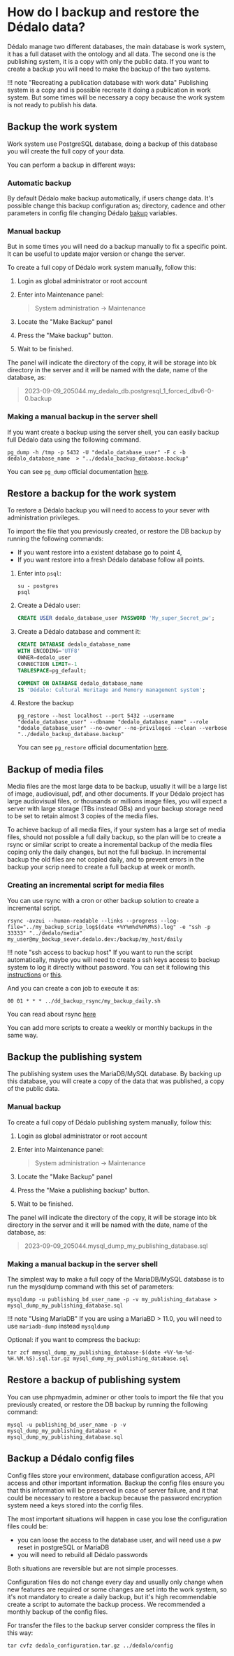 # How do I backup and restore the Dédalo data?

Dédalo manage two different databases, the main database is work system, it has a full dataset with the ontology and all data. The second one is the publishing system, it is a copy with only the public data. If you want to create a backup you will need to make the backup of the two systems.

!!! note "Recreating a publication database with work data"
    Publishing system is a copy and is possible recreate it doing a publication in work system. But some times will be necessary a copy because the work system is not ready to publish his data.

## Backup the work system

Work system use PostgreSQL database, doing a backup of this database you will create the full copy of your data.

You can perform a backup in different ways:

### Automatic backup

By default Dédalo make backup automatically, if users change data. It's possible change this backup configuration as; directory, cadence and other parameters in config file changing Dédalo [bakup](../config/config.md#backup-variables) variables.

### Manual backup

But in some times you will need do a backup manually to fix a specific point. It can be useful to update major version or change the server.

To create a full copy of Dédalo work system manually, follow this:

1. Login as global administrator or root account
2. Enter into Maintenance panel:

    > System administration -> Maintenance

3. Locate the "Make Backup" panel
4. Press the "Make backup" button.
5. Wait to be finished.

The panel will indicate the directory of the copy, it will be storage into bk directory in the server and it will be named with the date, name of the database, as:

> 2023-09-09_205044.my_dedalo_db.postgresql_1_forced_dbv6-0-0.backup

### Making a manual backup in the server shell

If you want create a backup using the server shell, you can easily backup full Dédalo data using the following command.

```shell
pg_dump -h /tmp -p 5432 -U "dedalo_database_user" -F c -b dedalo_database_name  > "../dedalo_backup_database.backup"
```

You can see `pg_dump` official documentation [here](https://www.postgresql.org/docs/current/app-pgdump.html).

## Restore a backup for the work system

To restore a Dédalo backup you will need to access to your sever with administration privileges.

To import the file that you previously created, or restore the DB backup by running the following commands:

- If you want restore into a existent database go to point 4,
- If you want restore into a fresh Dédalo database follow all points.

1. Enter into `psql`:

    ```shell
    su - postgres
    psql
    ```

2. Create a Dédalo user:

    ```sql
    CREATE USER dedalo_database_user PASSWORD 'My_super_Secret_pw';
    ```

3. Create a Dédalo database and comment it:

    ```sql
    CREATE DATABASE dedalo_database_name
    WITH ENCODING='UTF8'
    OWNER=dedalo_user
    CONNECTION LIMIT=-1
    TABLESPACE=pg_default;
    ```

    ```sql
    COMMENT ON DATABASE dedalo_database_name
    IS 'Dédalo: Cultural Heritage and Memory management system';
    ```

4. Restore the backup

    ```shell
    pg_restore --host localhost --port 5432 --username "dedalo_database_user" --dbname "dedalo_database_name" --role "dedalo_database_user" --no-owner --no-privileges --clean --verbose "../dedalo_backup_database.backup"
    ```

    You can see `pg_restore` official documentation [here](https://www.postgresql.org/docs/current/app-pgrestore.html).

## Backup of media files

Media files are the most large data to be backup, usually it will be a large list of image, audiovisual, pdf, and other documents. If your Dédalo project has large audiovisual files, or thousands or millions image files, you will expect a server with large storage (TBs instead GBs) and your backup storage need to be set to retain almost 3 copies of the media files.

To achieve backup of all media files, if your system has a large set of media files, should not possible a full daily backup, so the plan will be to create a rsync or similar script to create a incremental backup of the media files coping  only the daily changes, but not the full backup. In incremental backup the old files are not copied daily, and to prevent errors in the backup your scrip need to create a full backup at week or month.

### Creating an incremental script for media files

You can use rsync with a cron or other backup solution to create a incremental script.

```shell
rsync -avzui --human-readable --links --progress --log-file="../my_backup_scrip_log$(date +%Y%m%d%H%M%S).log" -e "ssh -p 33333" "../dedalo/media" my_user@my_backup_sever.dedalo.dev:/backup/my_host/daily
```

!!! note "ssh access to backup host"
    If you want to run the script automatically, maybe you will need to create a ssh keys access to backup system to log it directly without password. You can set it following this [instructions](https://help.ubuntu.com/community/SSH/OpenSSH/Keys) or [this](https://www.digitalocean.com/community/tutorials/how-to-set-up-ssh-keys-on-rocky-linux-8).

And you can create a con job to execute it as:

```cron
00 01 * * * ../dd_backup_rsync/my_backup_daily.sh
```

You can read about rsync [here](https://rsync.samba.org)

You can add more scripts to create a weekly or monthly backups in the same way.

## Backup the publishing system

The publishing system uses the MariaDB/MySQL database. By backing up this database, you will create a copy of the data that was published, a copy of the public data.

### Manual backup

To create a full copy of Dédalo publishing system manually, follow this:

1. Login as global administrator or root account
2. Enter into Maintenance panel:

    > System administration -> Maintenance

3. Locate the "Make Backup" panel
4. Press the "Make a publishing backup" button.
5. Wait to be finished.

The panel will indicate the directory of the copy, it will be storage into bk directory in the server and it will be named with the date, name of the database, as:

> 2023-09-09_205044.mysql_dump_my_publishing_database.sql

### Making a manual backup in the server shell

 The simplest way to make a full copy of the MariaDB/MySQL database is to run the mysqldump command with this set of parameters:

```shell
mysqldump -u publishing_bd_user_name -p -v my_publishing_database > mysql_dump_my_publishing_database.sql
```

!!! note "Using MariaDB"
    If you are using a MariaBD > 11.0, you will need to use `mariadb-dump` instead `mysqldump`

Optional: if you want to compress the backup:

```shell
tar zcf mmysql_dump_my_publishing_database-$(date +%Y-%m-%d-%H.%M.%S).sql.tar.gz mysql_dump_my_publishing_database.sql
```

## Restore a backup of publishing system

You can use phpmyadmin, adminer or other tools to import the file that you previously created, or restore the DB backup by running the following command:

```shell
mysql -u publishing_bd_user_name -p -v  mysql_dump_my_publishing_database < mysql_dump_my_publishing_database.sql
```

## Backup a Dédalo config files

Config files store your environment, database configuration access, API access and other important information. Backup the config files ensure you that this information will be preserved in case of server failure, and it that could be necessary to restore a backup because the password encryption system need a keys stored into the config files.

The most important situations will happen in  case you lose the configuration files could be:

- you can loose the access to the database user, and will need use a pw reset in postgreSQL or MariaDB
- you will need to rebuild all Dédalo passwords
  
Both situations are reversible but are not simple processes.

Configuration files do not change every day and usually only change when new features are required or some changes are set into the work system, so it's not mandatory to create a daily backup, but it's high recommendable create a script to automate the backup process. We recommended a monthly backup of the config files.

For transfer the files to the backup server consider compress the files in this way:

```shell
tar cvfz dedalo_configuration.tar.gz ../dedalo/config
```
